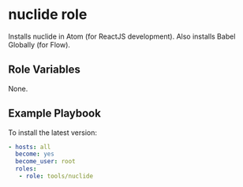 # nuclide role

Installs nuclide in Atom (for ReactJS development).
Also installs Babel Globally (for Flow).

## Role Variables

None.

## Example Playbook

To install the latest version:

```yaml
- hosts: all
  become: yes
  become_user: root
  roles:
   - role: tools/nuclide
```
